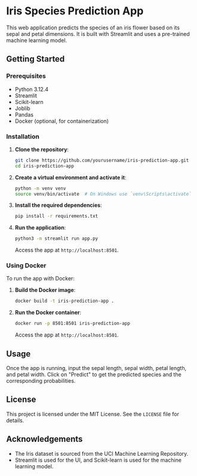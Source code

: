 # Iris Species Prediction App

This web application predicts the species of an iris flower based on its sepal and petal dimensions. It is built with Streamlit and uses a pre-trained machine learning model.

## Getting Started

### Prerequisites

- Python 3.12.4
- Streamlit
- Scikit-learn
- Joblib
- Pandas
- Docker (optional, for containerization)

### Installation

1. **Clone the repository**:

   ```bash
   git clone https://github.com/yourusername/iris-prediction-app.git
   cd iris-prediction-app
   ```

2. **Create a virtual environment and activate it**:

   ```bash
   python -m venv venv
   source venv/bin/activate  # On Windows use `venv\Scripts\activate`
   ```

3. **Install the required dependencies**:

   ```bash
   pip install -r requirements.txt
   ```

4. **Run the application**:

   ```bash
   python3 -m streamlit run app.py
   ```

   Access the app at `http://localhost:8501`.

### Using Docker

To run the app with Docker:

1. **Build the Docker image**:

   ```bash
   docker build -t iris-prediction-app .
   ```

2. **Run the Docker container**:

   ```bash
   docker run -p 8501:8501 iris-prediction-app
   ```

   Access the app at `http://localhost:8501`.

## Usage

Once the app is running, input the sepal length, sepal width, petal length, and petal width. Click on "Predict" to get the predicted species and the corresponding probabilities.

## License

This project is licensed under the MIT License. See the `LICENSE` file for details.

## Acknowledgements

- The Iris dataset is sourced from the UCI Machine Learning Repository.
- Streamlit is used for the UI, and Scikit-learn is used for the machine learning model.
